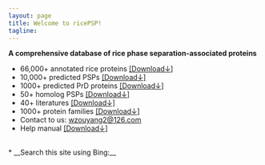 ```yaml
---
layout: page
title: Welcome to ricePSP!
tagline: 
---
```


<head>
<meta name="referrer" content="origin">
<meta name="360-site-verification" content="a001bbd21eece523e61ae2e25da2ac1f" />
</head>

__A comprehensive database of rice phase separation-associated proteins__

* 66,000+ annotated rice proteins [[Download↓]](https://ricepsp.github.io/allProteins.table.txt)  
* 10,000+ predicted PSPs [[Download↓]](https://ricepsp.github.io/famInfo.table.txt) 
* 1000+ predicted PrD proteins [[Download↓]](https://ricepsp.github.io/PrD_pro.txt)
* 50+ homolog PSPs [[Download↓]](https://ricepsp.github.io/geneKeyword.table.txt)  
* 40+ literatures [[Download↓]](https://ricepsp.github.io/reference.table.txt)  
* 1000+ protein families [[Download↓]](https://ricepsp.github.io/net.pdf)  
* Contact to us:  wzouyang2@126.com
* Help manual [[Download↓]](https://ricepsp.github.io/help.pdf)  


<br>
* __Search this site using Bing:__
<div id="customSearch">
<script type="text/javascript" 
    id="bcs_js_snippet"
    src="https://ui.customsearch.ai/api/ux/rendering-js?customConfig=0f6eb78d-01ff-4f89-853a-b0cb64bcfa27&market=zh-CN&version=latest&q=">
</script>
</div>
  
<br>

<script type="text/javascript" src="//rf.revolvermaps.com/0/0/7.js?i=5caqzzljnb7&amp;m=0&amp;c=ff0000&amp;cr1=ffffff&amp;sx=0" async="async"></script>
